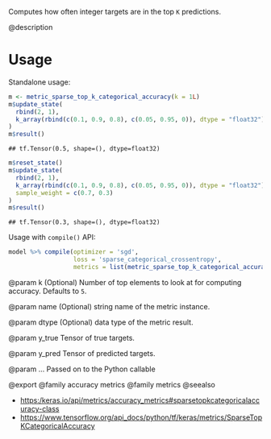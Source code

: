 Computes how often integer targets are in the top `K` predictions.

@description

# Usage
Standalone usage:


```r
m <- metric_sparse_top_k_categorical_accuracy(k = 1L)
m$update_state(
  rbind(2, 1),
  k_array(rbind(c(0.1, 0.9, 0.8), c(0.05, 0.95, 0)), dtype = "float32")
)
m$result()
```

```
## tf.Tensor(0.5, shape=(), dtype=float32)
```


```r
m$reset_state()
m$update_state(
  rbind(2, 1),
  k_array(rbind(c(0.1, 0.9, 0.8), c(0.05, 0.95, 0)), dtype = "float32"),
  sample_weight = c(0.7, 0.3)
)
m$result()
```

```
## tf.Tensor(0.3, shape=(), dtype=float32)
```

Usage with `compile()` API:


```r
model %>% compile(optimizer = 'sgd',
                  loss = 'sparse_categorical_crossentropy',
                  metrics = list(metric_sparse_top_k_categorical_accuracy()))
```

@param k
(Optional) Number of top elements to look at for computing accuracy.
Defaults to `5`.

@param name
(Optional) string name of the metric instance.

@param dtype
(Optional) data type of the metric result.

@param y_true
Tensor of true targets.

@param y_pred
Tensor of predicted targets.

@param ...
Passed on to the Python callable

@export
@family accuracy metrics
@family metrics
@seealso
+ <https:/keras.io/api/metrics/accuracy_metrics#sparsetopkcategoricalaccuracy-class>
+ <https://www.tensorflow.org/api_docs/python/tf/keras/metrics/SparseTopKCategoricalAccuracy>

